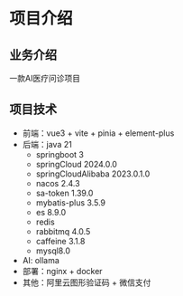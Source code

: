 # 项目介绍
## 业务介绍
一款AI医疗问诊项目
## 项目技术
- 前端：vue3 + vite + pinia + element-plus
- 后端：java 21
  - springboot 3
  - springCloud 2024.0.0
  - springCloudAlibaba 2023.0.1.0
  - nacos 2.4.3
  - sa-token 1.39.0
  - mybatis-plus 3.5.9
  - es 8.9.0
  - redis
  - rabbitmq 4.0.5
  - caffeine 3.1.8
  - mysql8.0
- AI: ollama
- 部署：nginx + docker
- 其他：阿里云图形验证码 + 微信支付